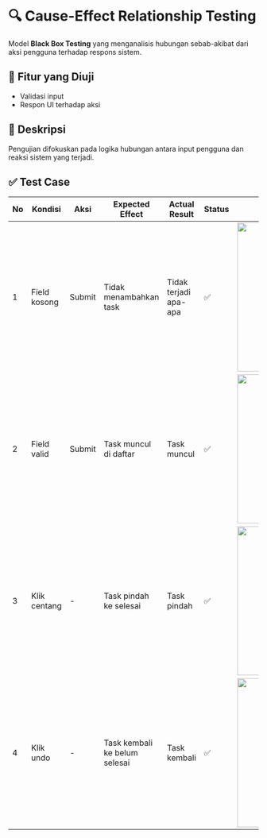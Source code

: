 # 🔍 Cause-Effect Relationship Testing

Model **Black Box Testing** yang menganalisis hubungan sebab-akibat dari aksi pengguna terhadap respons sistem.

## 🎯 Fitur yang Diuji
- Validasi input
- Respon UI terhadap aksi

## 🧾 Deskripsi
Pengujian difokuskan pada logika hubungan antara input pengguna dan reaksi sistem yang terjadi.

## ✅ Test Case

| No | Kondisi | Aksi | Expected Effect | Actual Result | Status | Bukti Gambar |
|----|---------|------|------------------|----------------|--------|---------------|
| 1 | Field kosong | Submit | Tidak menambahkan task | Tidak terjadi apa-apa | ✅ | <img width="300" src="https://github.com/user-attachments/assets/c992b96f-3f83-4c11-8a96-8d832f538c04" /> |
| 2 | Field valid | Submit | Task muncul di daftar | Task muncul | ✅ | <img width="300" src="https://github.com/user-attachments/assets/eee38743-f1c2-446a-aedd-6aaf9b9d1fef" /> |
| 3 | Klik centang | - | Task pindah ke selesai | Task pindah | ✅ | <img width="300" src="https://github.com/user-attachments/assets/2583b5d0-ab18-47d6-8958-33f2d6719789" /> |
| 4 | Klik undo | - | Task kembali ke belum selesai | Task kembali | ✅ | <img width="300" src="https://github.com/user-attachments/assets/7aecf097-1ec9-4b68-8276-92ad7897fce5" /> |
